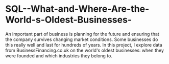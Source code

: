 # SQL--What-and-Where-Are-the-World-s-Oldest-Businesses-
An important part of business is planning for the future and ensuring that the company survives changing market conditions. Some businesses do this really well and last for hundreds of years. In this project, I explore data from BusinessFinancing.co.uk on the world's oldest businesses: when they were founded and which industries they belong to.
